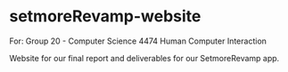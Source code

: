 # setmoreRevamp-website

For: Group 20 - Computer Science 4474 Human Computer Interaction

Website for our final report and deliverables for our SetmoreRevamp app.
